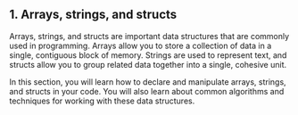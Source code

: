 ## 1. Arrays, strings, and structs

Arrays, strings, and structs are important data structures that are commonly used in programming. Arrays allow you to store a collection of data in a single, contiguous block of memory. Strings are used to represent text, and structs allow you to group related data together into a single, cohesive unit.

In this section, you will learn how to declare and manipulate arrays, strings, and structs in your code. You will also learn about common algorithms and techniques for working with these data structures.

